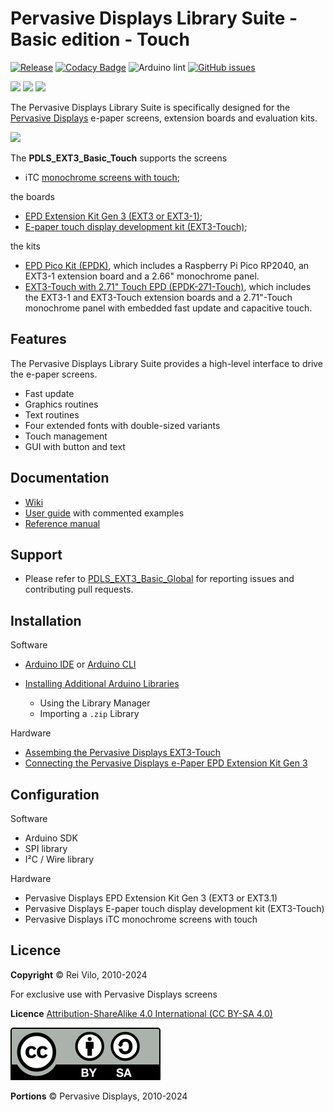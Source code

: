 # Pervasive Displays Library Suite - Basic edition - Touch

[![Release](https://img.shields.io/github/v/release/rei-vilo/PDLS_EXT3_Basic_Touch)](https://github.com/rei-vilo/PDLS_EXT3_Basic_Touch/releases) [![Codacy Badge](https://app.codacy.com/project/badge/Grade/79b420dc349245f0b9548255884de41b)](https://app.codacy.com/gh/rei-vilo/PDLS_EXT3_Basic_Touch/dashboard?utm_source=github.com&amp;utm_medium=referral&amp;utm_content=rei-vilo/PDLS_EXT3_Basic_Touch&amp;utm_campaign=Badge_Grade) ![Arduino lint](https://github.com/rei-vilo/PDLS_EXT3_Basic_Touch/actions/workflows/main.yml/badge.svg) [![GitHub issues](https://img.shields.io/github/issues/rei-vilo/PDLS_EXT3_Basic_Global)](https://github.com/rei-vilo/PDLS_EXT3_Basic_Global/issues)

[![](https://img.shields.io/badge/-Wiki-blue)](https://docs.pervasivedisplays.com/) [![](https://img.shields.io/badge/-User_Guide-blue)](https://pdls.pervasivedisplays.com/userguide/index.html) [![](https://img.shields.io/badge/-Reference_manual-blue)](
https://rei-vilo.github.io/PDLS_EXT3_Basic_Documentation/html/index.html)

The Pervasive Displays Library Suite is specifically designed for the [Pervasive Displays](https://www.pervasivedisplays.com) e-paper screens, extension boards and evaluation kits.

![](https://pdls.pervasivedisplays.com/userguide/img/Logo_PDI_text_320.png)

The **PDLS_EXT3_Basic_Touch** supports the screens

* iTC [monochrome screens with touch](https://www.pervasivedisplays.com/products/?_sft_etc_itc=tp);

the boards

* [EPD Extension Kit Gen 3 (EXT3 or EXT3-1)](https://www.pervasivedisplays.com/product/epd-extension-kit-gen-3-EXT3/); 
* [E-paper touch display development kit (EXT3-Touch)](https://www.pervasivedisplays.com/product/touch-expansion-board-ext3-touch/);

the kits

* [EPD Pico Kit (EPDK)](https://www.pervasivedisplays.com/product/epd-pico-kit-epdk/), which includes a Raspberry Pi Pico RP2040, an EXT3-1 extension board and a 2.66" monochrome panel.
* [EXT3-Touch with 2.71" Touch EPD (EPDK-271-Touch)](https://www.pervasivedisplays.com/product/touch-expansion-board-ext3-touch/), which includes the EXT3-1 and EXT3-Touch extension boards and a 2.71"-Touch monochrome panel with embedded fast update and capacitive touch.

## Features

The Pervasive Displays Library Suite provides a high-level interface to drive the e-paper screens.

* Fast update
* Graphics routines
* Text routines
* Four extended fonts with double-sized variants
* Touch management
* GUI with button and text

## Documentation

* [Wiki](https://docs.pervasivedisplays.com/) 
* [User guide](https://pdls.pervasivedisplays.com/userguide/index.html) with commented examples
* [Reference manual](https://rei-vilo.github.io/PDLS_EXT3_Basic_Documentation/index.html) 

## Support

* Please refer to [PDLS_EXT3_Basic_Global](https://github.com/rei-vilo/PDLS_EXT3_Basic_Global/issues) for reporting issues and contributing pull requests.

## Installation

Software

* [Arduino IDE](https://www.arduino.cc/en/software) or [Arduino CLI](https://arduino.github.io/arduino-cli/)
* [Installing Additional Arduino Libraries](https://www.arduino.cc/en/guide/libraries)

    + Using the Library Manager
    + Importing a `.zip` Library

Hardware

* [Assembing the Pervasive Displays EXT3-Touch](https://embeddedcomputing.weebly.com/assembing-the-pervasive-displays-ext3-touch.html)
* [Connecting the Pervasive Displays e-Paper EPD Extension Kit Gen 3](https://embeddedcomputing.weebly.com/connecting-the-e-paper-epd-extension-kit-gen-3.html)

## Configuration

Software

* Arduino SDK
* SPI library
* I²C / Wire library

Hardware

* Pervasive Displays EPD Extension Kit Gen 3 (EXT3 or EXT3.1)
* Pervasive Displays E-paper touch display development kit (EXT3-Touch)
* Pervasive Displays iTC monochrome screens with touch

## Licence

**Copyright** &copy; Rei Vilo, 2010-2024

For exclusive use with Pervasive Displays screens

**Licence** [Attribution-ShareAlike 4.0 International (CC BY-SA 4.0)](./LICENCE.md)

![](img/by-sa.svg)

**Portions** &copy; Pervasive Displays, 2010-2024

